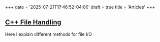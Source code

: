+++
date = '2025-07-21T17:46:52-04:00'
draft = true
title = 'Articles'
+++

<h2><a href="./cpp_file_handling" style="padding: 0px;">C++ File Handling</a></h2>

Here I explain different methods for file I/O
